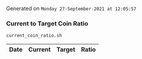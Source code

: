 Generated on `Monday 27-September-2021 at 12:05:57`

### Current to Target Coin Ratio
`current_coin_ratio.sh`

Date|Current|Target|Ratio
---|---|---|---
